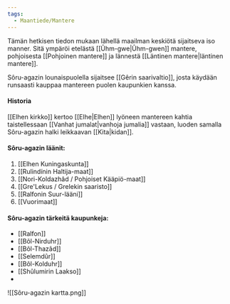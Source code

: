 ```yaml
---
tags:
  - Maantiede/Mantere
---
```

Tämän hetkisen tiedon mukaan lähellä maailman keskiötä sijaitseva iso manner. Sitä ympäröi etelästä [[Ûhm-gwe|Ûhm-gwen]] mantere, pohjoisesta [[Pohjoinen mantere]] ja lännestä [[Läntinen mantere|läntinen mantere]].

Sôru-agazin lounaispuolella sijaitsee [[Gêrin saarivaltio]], josta käydään runsaasti kauppaa mantereen puolen kaupunkien kanssa.


#### Historia
[[Elhen kirkko]] kertoo [[Elhe|Elhen]] lyöneen mantereen kahtia taistellessaan [[Vanhat jumalat|vanhoja jumalia]] vastaan, luoden samalla Sôru-agazin halki leikkaavan [[Kita|kidan]].


#### Sôru-agazin läänit:
1. [[Elhen Kuningaskunta]]
2. [[Rulindínin Haltija-maat]]
3. [[Nori-Koldazhâd / Pohjoiset Kääpiö-maat]]
4. [[Gre'Lekus / Grelekin saaristo]]
6. [[Ralfonin Suur-lääni]]
7. [[Vuorimaat]]

#### Sôru-agazin tärkeitä kaupunkeja:
- [[Ralfon]]
- [[Bôl-Nirduhr]]
- [[Bôl-Thazâd]]
- [[Selemdûr]]
- [[Bôl-Kolduhr]]
- [[Shûlumirin Laakso]]
- 


![[Sôru-agazin kartta.png]]